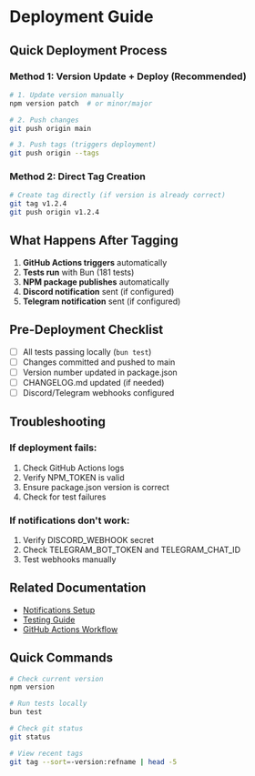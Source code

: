 # Deployment Guide

## Quick Deployment Process

### Method 1: Version Update + Deploy (Recommended)
```bash
# 1. Update version manually
npm version patch  # or minor/major

# 2. Push changes
git push origin main

# 3. Push tags (triggers deployment)
git push origin --tags
```

### Method 2: Direct Tag Creation
```bash
# Create tag directly (if version is already correct)
git tag v1.2.4
git push origin v1.2.4
```

## What Happens After Tagging

1. **GitHub Actions triggers** automatically
2. **Tests run** with Bun (181 tests)
3. **NPM package publishes** automatically
4. **Discord notification** sent (if configured)
5. **Telegram notification** sent (if configured)

## Pre-Deployment Checklist

- [ ] All tests passing locally (`bun test`)
- [ ] Changes committed and pushed to main
- [ ] Version number updated in package.json
- [ ] CHANGELOG.md updated (if needed)
- [ ] Discord/Telegram webhooks configured

## Troubleshooting

### If deployment fails:
1. Check GitHub Actions logs
2. Verify NPM_TOKEN is valid
3. Ensure package.json version is correct
4. Check for test failures

### If notifications don't work:
1. Verify DISCORD_WEBHOOK secret
2. Check TELEGRAM_BOT_TOKEN and TELEGRAM_CHAT_ID
3. Test webhooks manually

## Related Documentation

- [Notifications Setup](docs/NOTIFICATIONS.md)
- [Testing Guide](docs/testing.md)
- [GitHub Actions Workflow](.github/workflows/deploy.yml)

## Quick Commands

```bash
# Check current version
npm version

# Run tests locally
bun test

# Check git status
git status

# View recent tags
git tag --sort=-version:refname | head -5
```